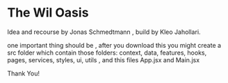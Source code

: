 # The Wil Oasis

Idea and recourse by Jonas Schmedtmann , build by Kleo Jahollari.

one important thing should be , after you download this you might create a src folder which contain those folders: context, data, features, hooks, pages, services, styles, ui, utils , and this files App.jsx and Main.jsx

Thank You!
